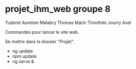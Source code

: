 # projet_ihm_web groupe 8

Tudoret Aurelien
Malabry Thomas
Marin Timothée
Jourry Axel

Commandes pour lancer le site web.

Se mettre dans le dossier "Projet".

- ng update
- npm update
- ng serve &
